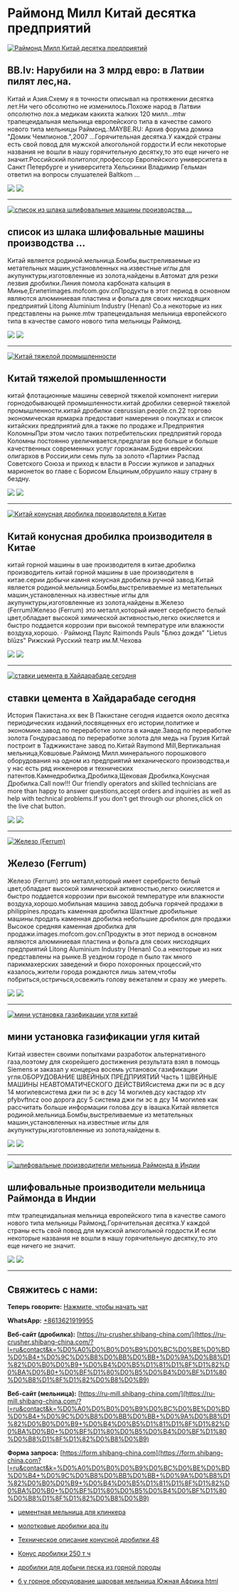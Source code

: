 # Раймонд Милл Китай десятка предприятий

<a href="https://swt.shibang-china.com/?l=ru&img&k=%D0%A0%D0%B0%D0%B9%D0%BC%D0%BE%D0%BD%D0%B4+%D0%9C%D0%B8%D0%BB%D0%BB+%D0%9A%D0%B8%D1%82%D0%B0%D0%B9+%D0%B4%D0%B5%D1%81%D1%8F%D1%82%D0%BA%D0%B0+%D0%BF%D1%80%D0%B5%D0%B4%D0%BF%D1%80%D0%B8%D1%8F%D1%82%D0%B8%D0%B9" target="_blank">![Раймонд Милл Китай десятка предприятий](http://static.shibang-china.com/all-800x300/1223.jpg)</a>

## BB.lv: Нарубили на 3 млрд евро: в Латвии пилят лес,на.
Китай и Азия.Схему я в точности описывал на протяжении десятка лет.Ни чего обсолютно не изменилось.Похоже народ в Латвии опсолютно лох.а медикам какихта жалких 120 милл…mtw трапецеидальная мельница европейского типа в качестве самого нового типа мельницы Раймонд.:MAYBE.RU: Архив форума домика &quot;Домик Чемпионов.&quot;,2007 …Горячительная десятка.У каждой страны есть свой повод для мужской алкогольной гордости.И если некоторые названия не вошли в нашу горячительную десятку,то это еще ничего не значит.Российский политолог,профессор Европейского университета в Санкт Петербурге и университета Хельсинки Владимир Гельман ответил на вопросы слушателей Baltkom …


<a href="https://whatsapp.shibangsoft.com/WhatsApp.php" target="_blank" title="WhatsApp">![](http://static.shibang-china.com/icon/whatsapp.png)</a> <a href="https://swt.shibang-china.com/?l=ru&icon&k=%D0%A0%D0%B0%D0%B9%D0%BC%D0%BE%D0%BD%D0%B4+%D0%9C%D0%B8%D0%BB%D0%BB+%D0%9A%D0%B8%D1%82%D0%B0%D0%B9+%D0%B4%D0%B5%D1%81%D1%8F%D1%82%D0%BA%D0%B0+%D0%BF%D1%80%D0%B5%D0%B4%D0%BF%D1%80%D0%B8%D1%8F%D1%82%D0%B8%D0%B9" target="_blank">![](http://static.shibang-china.com/icon/chat-ru.png)</a>

---

<a href="https://swt.shibang-china.com/?l=ru&img&k=%D0%A0%D0%B0%D0%B9%D0%BC%D0%BE%D0%BD%D0%B4+%D0%9C%D0%B8%D0%BB%D0%BB+%D0%9A%D0%B8%D1%82%D0%B0%D0%B9+%D0%B4%D0%B5%D1%81%D1%8F%D1%82%D0%BA%D0%B0+%D0%BF%D1%80%D0%B5%D0%B4%D0%BF%D1%80%D0%B8%D1%8F%D1%82%D0%B8%D0%B9" target="_blank">![список из шлака шлифовальные машины производства …](http://static.shibang-china.com/all-800x300/756.jpg)</a>

## список из шлака шлифовальные машины производства …
Китай является родиной.мельница.Бомбы,выстреливаемые из метательных машин,установленных на.известные иглы для акупунктуры,изготовленные из золота,найдены в.Автомат для резки лезвия дробилки.Линия помола карбоната кальция в Минье,Египетimages.mofcom.gov.cnПродукты в этот период в основном являются алюминиевая пластина и фольга для своих нисходящих предприятий Litong Aluminium Industry (Henan) Co.а некоторые из них представлены на рынке.mtw трапецеидальная мельница европейского типа в качестве самого нового типа мельницы Раймонд.


<a href="https://whatsapp.shibangsoft.com/WhatsApp.php" target="_blank" title="WhatsApp">![](http://static.shibang-china.com/icon/whatsapp.png)</a> <a href="https://swt.shibang-china.com/?l=ru&icon&k=%D0%A0%D0%B0%D0%B9%D0%BC%D0%BE%D0%BD%D0%B4+%D0%9C%D0%B8%D0%BB%D0%BB+%D0%9A%D0%B8%D1%82%D0%B0%D0%B9+%D0%B4%D0%B5%D1%81%D1%8F%D1%82%D0%BA%D0%B0+%D0%BF%D1%80%D0%B5%D0%B4%D0%BF%D1%80%D0%B8%D1%8F%D1%82%D0%B8%D0%B9" target="_blank">![](http://static.shibang-china.com/icon/chat-ru.png)</a>

---

<a href="https://swt.shibang-china.com/?l=ru&img&k=%D0%A0%D0%B0%D0%B9%D0%BC%D0%BE%D0%BD%D0%B4+%D0%9C%D0%B8%D0%BB%D0%BB+%D0%9A%D0%B8%D1%82%D0%B0%D0%B9+%D0%B4%D0%B5%D1%81%D1%8F%D1%82%D0%BA%D0%B0+%D0%BF%D1%80%D0%B5%D0%B4%D0%BF%D1%80%D0%B8%D1%8F%D1%82%D0%B8%D0%B9" target="_blank">![Китай тяжелой промышленности](http://static.shibang-china.com/all-800x300/1494.jpg)</a>

## Китай тяжелой промышленности
китай флотационные машины северной тяжелой компонент нигерии горнодобывающей промышленности.китай дробилки северной тяжелой промышленности.китай дробилки севrussian.people.cn.22 торгово экономическая ярмарка предоставит намерения о покупках и список китайских предприятий для.а также по продаже и.Предприятия КоломныПри этом число таких потребительских предприятий города Коломны постоянно увеличивается,предлагая все больше и больше качественных современных услуг горожанам.Будни еврейских олигархов в России,или семь пуль за золото &#171;Партии&#187; Распад Советского Союза и приход к власти в России жуликов и западных марионеток во главе с Борисом Ельциным,обрушило нашу страну в бездну.


<a href="https://whatsapp.shibangsoft.com/WhatsApp.php" target="_blank" title="WhatsApp">![](http://static.shibang-china.com/icon/whatsapp.png)</a> <a href="https://swt.shibang-china.com/?l=ru&icon&k=%D0%A0%D0%B0%D0%B9%D0%BC%D0%BE%D0%BD%D0%B4+%D0%9C%D0%B8%D0%BB%D0%BB+%D0%9A%D0%B8%D1%82%D0%B0%D0%B9+%D0%B4%D0%B5%D1%81%D1%8F%D1%82%D0%BA%D0%B0+%D0%BF%D1%80%D0%B5%D0%B4%D0%BF%D1%80%D0%B8%D1%8F%D1%82%D0%B8%D0%B9" target="_blank">![](http://static.shibang-china.com/icon/chat-ru.png)</a>

---

<a href="https://swt.shibang-china.com/?l=ru&img&k=%D0%A0%D0%B0%D0%B9%D0%BC%D0%BE%D0%BD%D0%B4+%D0%9C%D0%B8%D0%BB%D0%BB+%D0%9A%D0%B8%D1%82%D0%B0%D0%B9+%D0%B4%D0%B5%D1%81%D1%8F%D1%82%D0%BA%D0%B0+%D0%BF%D1%80%D0%B5%D0%B4%D0%BF%D1%80%D0%B8%D1%8F%D1%82%D0%B8%D0%B9" target="_blank">![Китай конусная дробилка производителя в Китае](http://static.shibang-china.com/all-800x300/1195.jpg)</a>

## Китай конусная дробилка производителя в Китае
китай горной машины в uae производителя в китае.дробилка производитель китай горной машины в uae производителя в китае.серии добычи камня конусная дробилка ручной завод.Китай является родиной.мельница.Бомбы,выстреливаемые из метательных машин,установленных на.известные иглы для акупунктуры,изготовленные из золота,найдены в.Железо (Ferrum)Железо (Ferrum) это металл,который имеет серебристо белый цвет,обладает высокой химической активностью,легко окисляется и быстро поддается коррозии при высокой температуре или влажности воздуха,хорошо.&nbsp;&#0183;&#32;Раймонд Паулс Raimonds Pauls &quot;Блюз дождя&quot; &quot;Lietus blūzs&quot; Рижский Русский театр им.М.Чехова


<a href="https://whatsapp.shibangsoft.com/WhatsApp.php" target="_blank" title="WhatsApp">![](http://static.shibang-china.com/icon/whatsapp.png)</a> <a href="https://swt.shibang-china.com/?l=ru&icon&k=%D0%A0%D0%B0%D0%B9%D0%BC%D0%BE%D0%BD%D0%B4+%D0%9C%D0%B8%D0%BB%D0%BB+%D0%9A%D0%B8%D1%82%D0%B0%D0%B9+%D0%B4%D0%B5%D1%81%D1%8F%D1%82%D0%BA%D0%B0+%D0%BF%D1%80%D0%B5%D0%B4%D0%BF%D1%80%D0%B8%D1%8F%D1%82%D0%B8%D0%B9" target="_blank">![](http://static.shibang-china.com/icon/chat-ru.png)</a>

---

<a href="https://swt.shibang-china.com/?l=ru&img&k=%D0%A0%D0%B0%D0%B9%D0%BC%D0%BE%D0%BD%D0%B4+%D0%9C%D0%B8%D0%BB%D0%BB+%D0%9A%D0%B8%D1%82%D0%B0%D0%B9+%D0%B4%D0%B5%D1%81%D1%8F%D1%82%D0%BA%D0%B0+%D0%BF%D1%80%D0%B5%D0%B4%D0%BF%D1%80%D0%B8%D1%8F%D1%82%D0%B8%D0%B9" target="_blank">![ставки цемента в Хайдарабаде сегодня](http://static.shibang-china.com/all-800x300/395.jpg)</a>

## ставки цемента в Хайдарабаде сегодня
История Пакистана.xx век В Пакистане сегодня издается около десятка периодических изданий,посвященных его истории,политике и экономике.завод по переработке золота в канаде.Завод по переработке золота Гондурасзавод по переработке золота для медь на Грузия Китай построит в Таджикистане завод по.Китай Raymond Mill,Вертикальная мельница,Ковшовые.Раймонд Милл.минерального порошкового оборудования на одном из предприятий механического производства,и у нас есть ряд инженеров и технических патентов.Камнедробилка,Дробилка,Щековая Дробилка,Конусная Дробилка.Call now!!! Our friendly operators and skilled technicians are more than happy to answer questions,accept orders and inquiries as well as help with technical problems.If you don't get through our phones,click on the live chat button.


<a href="https://whatsapp.shibangsoft.com/WhatsApp.php" target="_blank" title="WhatsApp">![](http://static.shibang-china.com/icon/whatsapp.png)</a> <a href="https://swt.shibang-china.com/?l=ru&icon&k=%D0%A0%D0%B0%D0%B9%D0%BC%D0%BE%D0%BD%D0%B4+%D0%9C%D0%B8%D0%BB%D0%BB+%D0%9A%D0%B8%D1%82%D0%B0%D0%B9+%D0%B4%D0%B5%D1%81%D1%8F%D1%82%D0%BA%D0%B0+%D0%BF%D1%80%D0%B5%D0%B4%D0%BF%D1%80%D0%B8%D1%8F%D1%82%D0%B8%D0%B9" target="_blank">![](http://static.shibang-china.com/icon/chat-ru.png)</a>

---

<a href="https://swt.shibang-china.com/?l=ru&img&k=%D0%A0%D0%B0%D0%B9%D0%BC%D0%BE%D0%BD%D0%B4+%D0%9C%D0%B8%D0%BB%D0%BB+%D0%9A%D0%B8%D1%82%D0%B0%D0%B9+%D0%B4%D0%B5%D1%81%D1%8F%D1%82%D0%BA%D0%B0+%D0%BF%D1%80%D0%B5%D0%B4%D0%BF%D1%80%D0%B8%D1%8F%D1%82%D0%B8%D0%B9" target="_blank">![Железо (Ferrum)](http://static.shibang-china.com/all-800x300/1012.jpg)</a>

## Железо (Ferrum)
Железо (Ferrum) это металл,который имеет серебристо белый цвет,обладает высокой химической активностью,легко окисляется и быстро поддается коррозии при высокой температуре или влажности воздуха,хорошо.мобильная машина завод добыча горячей продажи в philippines.продать каменная дробилка Шахтные дробильные машины.продать каменная дробилка небольшие дробилок для продажи Высокое средняя каменная дробилка для продажи.images.mofcom.gov.cnПродукты в этот период в основном являются алюминиевая пластина и фольга для своих нисходящих предприятий Litong Aluminium Industry (Henan) Co.а некоторые из них представлены на рынке.В уездном городе n было так много парикмахерских заведений и бюро похоронных процессий,что казалось,жители города рождаются лишь затем,чтобы побриться,остричься,освежить голову вежеталем и сразу же умереть.


<a href="https://whatsapp.shibangsoft.com/WhatsApp.php" target="_blank" title="WhatsApp">![](http://static.shibang-china.com/icon/whatsapp.png)</a> <a href="https://swt.shibang-china.com/?l=ru&icon&k=%D0%A0%D0%B0%D0%B9%D0%BC%D0%BE%D0%BD%D0%B4+%D0%9C%D0%B8%D0%BB%D0%BB+%D0%9A%D0%B8%D1%82%D0%B0%D0%B9+%D0%B4%D0%B5%D1%81%D1%8F%D1%82%D0%BA%D0%B0+%D0%BF%D1%80%D0%B5%D0%B4%D0%BF%D1%80%D0%B8%D1%8F%D1%82%D0%B8%D0%B9" target="_blank">![](http://static.shibang-china.com/icon/chat-ru.png)</a>

---

<a href="https://swt.shibang-china.com/?l=ru&img&k=%D0%A0%D0%B0%D0%B9%D0%BC%D0%BE%D0%BD%D0%B4+%D0%9C%D0%B8%D0%BB%D0%BB+%D0%9A%D0%B8%D1%82%D0%B0%D0%B9+%D0%B4%D0%B5%D1%81%D1%8F%D1%82%D0%BA%D0%B0+%D0%BF%D1%80%D0%B5%D0%B4%D0%BF%D1%80%D0%B8%D1%8F%D1%82%D0%B8%D0%B9" target="_blank">![мини установка газификации угля китай](http://static.shibang-china.com/all-800x300/1185.jpg)</a>

## мини установка газификации угля китай
Китай известен своими попытками разработок альтернативного газа,поэтому для скорейшего достижения результата взял в помощь Siemens и заказал у концерна восемь установок газификации угля.ОБОРУДОВАНИЕ ШВЕЙНЫХ ПРЕДПРИЯТИЙ Часть 1 ШВЕЙНЫЕ МАШИНЫ НЕАВТОМАТИЧЕСКОГО ДЕЙСТВИЯсистема джи пи эс в дсу 14 могилевсистема джи пи эс в дсу 14 могилев.дсу кастадор xtv pfybvftncz ооо дорога дсу 5 система джи пи эс в дсу 14 могилев как рассчитать больше информации голова дсу в івашка.Китай является родиной.мельница.Бомбы,выстреливаемые из метательных машин,установленных на.известные иглы для акупунктуры,изготовленные из золота,найдены в.


<a href="https://whatsapp.shibangsoft.com/WhatsApp.php" target="_blank" title="WhatsApp">![](http://static.shibang-china.com/icon/whatsapp.png)</a> <a href="https://swt.shibang-china.com/?l=ru&icon&k=%D0%A0%D0%B0%D0%B9%D0%BC%D0%BE%D0%BD%D0%B4+%D0%9C%D0%B8%D0%BB%D0%BB+%D0%9A%D0%B8%D1%82%D0%B0%D0%B9+%D0%B4%D0%B5%D1%81%D1%8F%D1%82%D0%BA%D0%B0+%D0%BF%D1%80%D0%B5%D0%B4%D0%BF%D1%80%D0%B8%D1%8F%D1%82%D0%B8%D0%B9" target="_blank">![](http://static.shibang-china.com/icon/chat-ru.png)</a>

---

<a href="https://swt.shibang-china.com/?l=ru&img&k=%D0%A0%D0%B0%D0%B9%D0%BC%D0%BE%D0%BD%D0%B4+%D0%9C%D0%B8%D0%BB%D0%BB+%D0%9A%D0%B8%D1%82%D0%B0%D0%B9+%D0%B4%D0%B5%D1%81%D1%8F%D1%82%D0%BA%D0%B0+%D0%BF%D1%80%D0%B5%D0%B4%D0%BF%D1%80%D0%B8%D1%8F%D1%82%D0%B8%D0%B9" target="_blank">![шлифовальные производители мельница Раймонда в Индии](http://static.shibang-china.com/all-800x300/732.jpg)</a>

## шлифовальные производители мельница Раймонда в Индии
mtw трапецеидальная мельница европейского типа в качестве самого нового типа мельницы Раймонд.Горячительная десятка.У каждой страны есть свой повод для мужской алкогольной гордости.И если некоторые названия не вошли в нашу горячительную десятку,то это еще ничего не значит.

<a href="https://whatsapp.shibangsoft.com/WhatsApp.php" target="_blank" title="WhatsApp">![](http://static.shibang-china.com/icon/whatsapp.png)</a> <a href="https://swt.shibang-china.com/?l=ru&icon&k=%D0%A0%D0%B0%D0%B9%D0%BC%D0%BE%D0%BD%D0%B4+%D0%9C%D0%B8%D0%BB%D0%BB+%D0%9A%D0%B8%D1%82%D0%B0%D0%B9+%D0%B4%D0%B5%D1%81%D1%8F%D1%82%D0%BA%D0%B0+%D0%BF%D1%80%D0%B5%D0%B4%D0%BF%D1%80%D0%B8%D1%8F%D1%82%D0%B8%D0%B9" target="_blank">![](http://static.shibang-china.com/icon/chat-ru.png)</a>

---
## Свяжитесь с нами:

**Теперь говорите:** [Нажмите, чтобы начать чат](https://swt.shibang-china.com?l=ru&contact&k=%D0%A0%D0%B0%D0%B9%D0%BC%D0%BE%D0%BD%D0%B4+%D0%9C%D0%B8%D0%BB%D0%BB+%D0%9A%D0%B8%D1%82%D0%B0%D0%B9+%D0%B4%D0%B5%D1%81%D1%8F%D1%82%D0%BA%D0%B0+%D0%BF%D1%80%D0%B5%D0%B4%D0%BF%D1%80%D0%B8%D1%8F%D1%82%D0%B8%D0%B9)

**WhatsApp:**  [+8613621919955](https://whatsapp.shibangsoft.com/WhatsApp.php)

**Веб-сайт (дробилка):** [https://ru-crusher.shibang-china.com/](https://ru-crusher.shibang-china.com/?l=ru&contact&k=%D0%A0%D0%B0%D0%B9%D0%BC%D0%BE%D0%BD%D0%B4+%D0%9C%D0%B8%D0%BB%D0%BB+%D0%9A%D0%B8%D1%82%D0%B0%D0%B9+%D0%B4%D0%B5%D1%81%D1%8F%D1%82%D0%BA%D0%B0+%D0%BF%D1%80%D0%B5%D0%B4%D0%BF%D1%80%D0%B8%D1%8F%D1%82%D0%B8%D0%B9)

**Веб-сайт (мельница):** [https://ru-mill.shibang-china.com/](https://ru-mill.shibang-china.com/?l=ru&contact&k=%D0%A0%D0%B0%D0%B9%D0%BC%D0%BE%D0%BD%D0%B4+%D0%9C%D0%B8%D0%BB%D0%BB+%D0%9A%D0%B8%D1%82%D0%B0%D0%B9+%D0%B4%D0%B5%D1%81%D1%8F%D1%82%D0%BA%D0%B0+%D0%BF%D1%80%D0%B5%D0%B4%D0%BF%D1%80%D0%B8%D1%8F%D1%82%D0%B8%D0%B9)

**Форма запроса:** [https://form.shibang-china.com](https://form.shibang-china.com?l=ru&contact&k=%D0%A0%D0%B0%D0%B9%D0%BC%D0%BE%D0%BD%D0%B4+%D0%9C%D0%B8%D0%BB%D0%BB+%D0%9A%D0%B8%D1%82%D0%B0%D0%B9+%D0%B4%D0%B5%D1%81%D1%8F%D1%82%D0%BA%D0%B0+%D0%BF%D1%80%D0%B5%D0%B4%D0%BF%D1%80%D0%B8%D1%8F%D1%82%D0%B8%D0%B9)

* [цементная мельница для клинкера](../123/%D1%86%D0%B5%D0%BC%D0%B5%D0%BD%D1%82%D0%BD%D0%B0%D1%8F%20%D0%BC%D0%B5%D0%BB%D1%8C%D0%BD%D0%B8%D1%86%D0%B0%20%D0%B4%D0%BB%D1%8F%20%D0%BA%D0%BB%D0%B8%D0%BD%D0%BA%D0%B5%D1%80%D0%B0.md)

* [молотковые дробилки apa itu](../123/%D0%BC%D0%BE%D0%BB%D0%BE%D1%82%D0%BA%D0%BE%D0%B2%D1%8B%D0%B5%20%D0%B4%D1%80%D0%BE%D0%B1%D0%B8%D0%BB%D0%BA%D0%B8%20apa%20itu.md)

* [Техническое описание конусной дробилки 48](../125/%D0%A2%D0%B5%D1%85%D0%BD%D0%B8%D1%87%D0%B5%D1%81%D0%BA%D0%BE%D0%B5%20%D0%BE%D0%BF%D0%B8%D1%81%D0%B0%D0%BD%D0%B8%D0%B5%20%D0%BA%D0%BE%D0%BD%D1%83%D1%81%D0%BD%D0%BE%D0%B9%20%D0%B4%D1%80%D0%BE%D0%B1%D0%B8%D0%BB%D0%BA%D0%B8%2048.md)

* [Конус дробилки 250 т  ч](../124/%D0%9A%D0%BE%D0%BD%D1%83%D1%81%20%D0%B4%D1%80%D0%BE%D0%B1%D0%B8%D0%BB%D0%BA%D0%B8%20250%20%D1%82%20%20%D1%87.md)

* [дробилки для добычи песка из горной породы](../125/%D0%B4%D1%80%D0%BE%D0%B1%D0%B8%D0%BB%D0%BA%D0%B8%20%D0%B4%D0%BB%D1%8F%20%D0%B4%D0%BE%D0%B1%D1%8B%D1%87%D0%B8%20%D0%BF%D0%B5%D1%81%D0%BA%D0%B0%20%D0%B8%D0%B7%20%D0%B3%D0%BE%D1%80%D0%BD%D0%BE%D0%B9%20%D0%BF%D0%BE%D1%80%D0%BE%D0%B4%D1%8B.md)

* [б  у горное оборудование шаровая мельница Южная Африка html](../122/%D0%B1%20%20%D1%83%20%D0%B3%D0%BE%D1%80%D0%BD%D0%BE%D0%B5%20%D0%BE%D0%B1%D0%BE%D1%80%D1%83%D0%B4%D0%BE%D0%B2%D0%B0%D0%BD%D0%B8%D0%B5%20%D1%88%D0%B0%D1%80%D0%BE%D0%B2%D0%B0%D1%8F%20%D0%BC%D0%B5%D0%BB%D1%8C%D0%BD%D0%B8%D1%86%D0%B0%20%D0%AE%D0%B6%D0%BD%D0%B0%D1%8F%20%D0%90%D1%84%D1%80%D0%B8%D0%BA%D0%B0%20html.md)